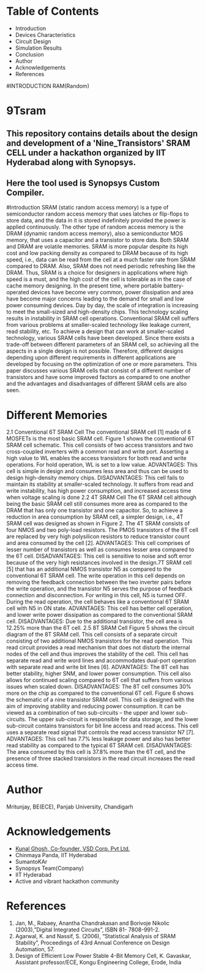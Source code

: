 # Table of Contents
            
* Introduction
* Devices Characteristics
* Circuit Design
* Simulation Results
* Conclusion
* Author
* Acknowledgements
* References

#INTRODUCTION
RAM(Random)
# 9Tsram
## This repository contains details about the design and development of a 'Nine_Transistors' SRAM CELL under a hackathon organized by IIT Hyderabad along with Synopsys.
## Here the tool used is Synopsys Custom Compiler.
#Introduction
SRAM (static random access memory) is a type of
semiconductor random access memory that uses latches or
flip-flops to store data, and the data in it is stored indefinitely
provided the power is applied continuously. The other type of
random access memory is the DRAM (dynamic random
access memory), also a semiconductor MOS memory, that
uses a capacitor and a transistor to store data. Both SRAM
and DRAM are volatile memories. SRAM is more popular
despite its high cost and low packing density as compared to
DRAM because of its high speed, i.e., data can be read from
the cell at a much faster rate from SRAM compared to
DRAM. Also, SRAM does not need periodic refreshing like
the DRAM. Thus, SRAM is a choice for designers in
applications where high speed is a must, and the high cost of
the cell is tolerable as in the case of cache memory designing.
In the present time, where portable battery-operated devices
have become very common, power dissipation and area have
become major concerns leading to the demand for small and
low power consuming devices. Day by day, the scale of
integration is increasing to meet the small-sized and
high-density chips. This technology scaling results in
instability in SRAM cell operations. Conventional SRAM cell
suffers from various problems at smaller-scaled technology
like leakage current, read stability, etc. To achieve a design
that can work at smaller-scaled technology, various SRAM
cells have been developed. Since there exists a trade-off
between different parameters of an SRAM cell, so achieving
all the aspects in a single design is not possible. Therefore,
different designs depending upon different requirements in
different applications are developed by focusing on the
optimization of one or more parameters. This paper discusses
various SRAM cells that consist of a different number of
transistors and have some improved factors as compared to
one another and the advantages and disadvantages of
different SRAM cells are also seen.
# Different Memories
2.1 Conventional 6T SRAM Cell
The conventional SRAM cell [1] made of 6 MOSFETs is the
most basic SRAM cell. Figure 1 shows the conventional 6T
SRAM cell schematic. This cell consists of two access
transistors and two cross-coupled inverters with a common
read and write port. Asserting a high value to WL enables the
access transistors for both read and write operations. For hold
operation, WL is set to a low value.
ADVANTAGES: This cell is simple in design and consumes
less area and thus can be used to design high-density memory
chips.
DISADVANTAGES: This cell fails to maintain its stability at
smaller-scaled technology. It suffers from read and write
instability, has high power consumption, and increased access
time when voltage scaling is done
2.2 4T SRAM Cell
The 6T SRAM cell although being the basic SRAM cell still
consumes more area as compared to the DRAM that has only
one transistor and one capacitor. So, to achieve a reduction in
area consumption by SRAM cell, a simpler design, i.e., 4T
SRAM cell was designed as shown in Figure 2. The 4T
SRAM consists of four NMOS and two poly-load resistors.
The PMOS transistors of the 6T cell are replaced by very high
polysilicon resistors to reduce transistor count and area
consumed by the cell [2].
ADVANTAGES: This cell comprises of lesser number of
transistors as well as consumes lesser area compared to the 6T
cell.
DISADVANTAGES: This cell is sensitive to noise and soft
error because of the very high resistances involved in the
design.7T SRAM cell [5] that has an additional
NMOS transistor N5 as compared to the conventional 6T
SRAM cell. The write operation in this cell depends on
removing the feedback connection between the two inverter
pairs before the write operation, and the transistor N5 serves
the purpose of feedback connection and disconnection. For
writing in this cell, N5 is turned OFF. During the read
operation, the cell behaves like a conventional 6T SRAM cell
with N5 in ON state.
ADVANTAGES: This cell has better cell operation, and
lower write power dissipation as compared to the
conventional SRAM cell.
DISADVANTAGES: Due to the additional transistor, the cell
area is 12.25% more than the 6T cell.
2.5 8T SRAM Cell
Figure 5 shows the circuit diagram of the 8T SRAM cell. This
cell consists of a separate circuit consisting of two additional
NMOS transistors for the read operation. This read circuit
provides a read mechanism that does not disturb the internal
nodes of the cell and thus improves the stability of the cell.
This cell has separate read and write word lines and
accommodates dual-port operation with separate read and
write bit lines [6].
ADVANTAGES: The 8T cell has better stability, higher
SNM, and lower power consumption. This cell also allows for
continued scaling compared to 6T cell that suffers from
various issues when scaled down.
DISADVANTAGES: The 8T cell consumes 30% more on the
chip as compared to the conventional 6T cell.
Figure 6 shows the schematic of a nine transistor SRAM cell.
This cell is designed with the aim of improving stability and
reducing power consumption. It can be viewed as a
combination of two sub-circuits – the upper and lower
sub-circuits. The upper sub-circuit is responsible for data
storage, and the lower sub-circuit contains transistors for bit
line access and read access. This cell uses a separate read
signal that controls the read access transistor N7 [7].
ADVANTAGES: This cell has 7.7% less leakage power and
also has better read stability as compared to the typical 6T
SRAM cell.
DISADVANTAGES: The area consumed by this cell is
37.8% more than the 6T cell, and the presence of three
stacked transistors in the read circuit increases the read access
time.
# Author
Mritunjay, BE(ECE), Panjab University, Chandigarh

# Acknowledgements
* [Kunal Ghosh, Co-founder, VSD Corp. Pvt Ltd.](#heading-1 "Goto https://www.linkedin.com/in/kunal-ghosh-vlsisystemdesign-com-28084836?lipi=urn%3Ali%3Apage%3Ad_flagship3_profile_view_base_contact_details%3B0xcWjpLDThSEo6S9UPO9Tw%3D%3D")
* Chinmaya Panda, IIT Hyderabad
* SumantoKAr
* Synopsys Team(Company)
* IIT Hyderabad
* Active and vibrant hackathon community
# References
1. Jan, M., Rabaey, Anantha Chandrakasan and Borivoje
Nikolic (2003),”Digital Integrated Circuits”, ISBN 81-
7808-991-2.
2. Agarwal, K. and Nassif, S. (2006), “Statistical Analysis of
SRAM Stability”, Proceedings of 43rd Annual Conference on
Design Automation, 57.
3. Design of Efficient Low Power Stable 4-Bit Memory Cell, K.
Gavaskar, Assistant professor/ECE, Kongu Engineering College,
Erode, India

